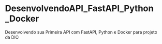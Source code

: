 # DesenvolvendoAPI_FastAPI_Python_Docker
Desenvolvendo sua Primeira API com FastAPI, Python e Docker para projeto da DIO
